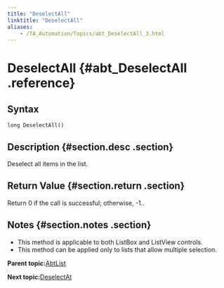 ```yaml
--- 
title: "DeselectAll"
linktitle: "DeselectAll"
aliases: 
    - /TA_Automation/Topics/abt_DeselectAll_3.html
---
```

# DeselectAll {#abt_DeselectAll .reference}

## Syntax

`long DeselectAll()`

## Description {#section.desc .section}

Deselect all items in the list.

## Return Value {#section.return .section}

Return 0 if the call is successful; otherwise, -1..

## Notes {#section.notes .section}

-   This method is applicable to both ListBox and ListView controls.
-   This method can be applied only to lists that allow multiple selection.

**Parent topic:**[AbtList](../../TA_Automation/Topics/abt_AbtList.html)

**Next topic:**[DeselectAt](../../TA_Automation/Topics/abt_DeselectAt_3.html)

